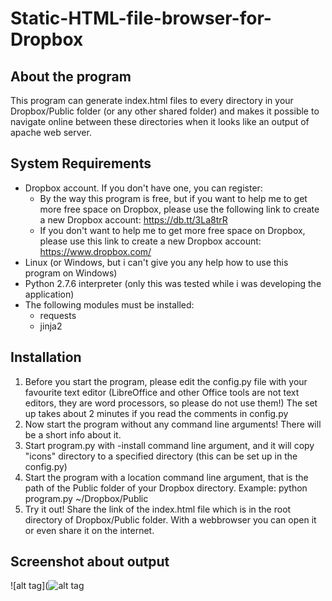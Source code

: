 Static-HTML-file-browser-for-Dropbox
====================================

About the program
------------
This program can generate index.html files to every directory in your Dropbox/Public folder (or any other shared folder) and makes it possible to navigate online between these directories when it looks like an output of apache web server.

System Requirements
-------------------
* Dropbox account. If you don't have one, you can register:
  + By the way this program is free, but if you want to help me to get more free space on Dropbox, please use the following link to create a new Dropbox account: https://db.tt/3La8trR
  + If you don't want to help me to get more free space on Dropbox, please use this link to create a new Dropbox account: https://www.dropbox.com/
* Linux (or Windows, but i can't give you any help how to use this program on Windows)
* Python 2.7.6 interpreter (only this was tested while i was developing the application)
* The following modules must be installed:
  + requests
  + jinja2

Installation
------------
1. Before you start the program, please edit the config.py file with your favourite text editor (LibreOffice and other Office tools are not text editors, they are word processors, so please do not use them!)
The set up takes about 2 minutes if you read the comments in config.py
2. Now start the program without any command line arguments! There will be a short info about it.
3. Start program.py with -install command line argument, and it will copy "icons" directory to a specified directory (this can be set up in the config.py)
4. Start the program with a location command line argument, that is the path of the Public folder of your Dropbox directory. Example: python program.py ~/Dropbox/Public
5. Try it out! Share the link of the index.html file which is in the root directory of Dropbox/Public folder. With a webbrowser you can open it or even share it on the internet.

Screenshot about output
------------------
![alt tag](![alt tag](http://url/to/img.png)
